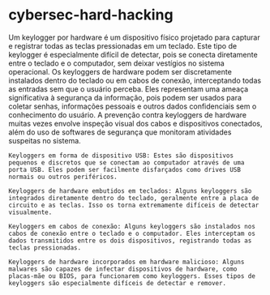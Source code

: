 # cybersec-hard-hacking


Um keylogger por hardware é um dispositivo físico projetado para capturar e registrar todas as teclas pressionadas em um teclado. Este tipo de keylogger é especialmente difícil de detectar, pois se conecta diretamente entre o teclado e o computador, sem deixar vestígios no sistema operacional. Os keyloggers de hardware podem ser discretamente instalados dentro do teclado ou em cabos de conexão, interceptando todas as entradas sem que o usuário perceba. Eles representam uma ameaça significativa à segurança da informação, pois podem ser usados para coletar senhas, informações pessoais e outros dados confidenciais sem o conhecimento do usuário. A prevenção contra keyloggers de hardware muitas vezes envolve inspeção visual dos cabos e dispositivos conectados, além do uso de softwares de segurança que monitoram atividades suspeitas no sistema.

    Keyloggers em forma de dispositivo USB: Estes são dispositivos pequenos e discretos que se conectam ao computador através de uma porta USB. Eles podem ser facilmente disfarçados como drives USB normais ou outros periféricos.
    
    Keyloggers de hardware embutidos em teclados: Alguns keyloggers são integrados diretamente dentro do teclado, geralmente entre a placa de circuito e as teclas. Isso os torna extremamente difíceis de detectar visualmente.
    
    Keyloggers em cabos de conexão: Alguns keyloggers são instalados nos cabos de conexão entre o teclado e o computador. Eles interceptam os dados transmitidos entre os dois dispositivos, registrando todas as teclas pressionadas.
    
    Keyloggers de hardware incorporados em hardware malicioso: Alguns malwares são capazes de infectar dispositivos de hardware, como placas-mãe ou BIOS, para funcionarem como keyloggers. Esses tipos de keyloggers são especialmente difíceis de detectar e remover.

